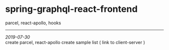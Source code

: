 # spring-graphql-react-frontend
parcel, react-apollo, hooks

---
*2019-07-30*  
create parcel, react-apollo
create sample list ( link to client-server )